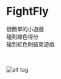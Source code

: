 # FightFly
很簡單的小遊戲<br>
碰到綠色得分<br>
碰到紅色則結束遊戲<br>
<br>
<br>

 
![alt tag](https://github.com/eggeggss/FightFly/blob/master/12月-10-2016%2000-51-14plant.gif)
   
